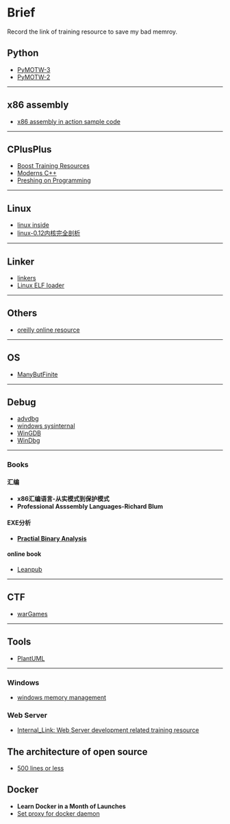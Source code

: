 # Brief

Record the link of training resource to save my bad memroy.

## Python

*  [PyMOTW-3](https://pymotw.com/3/index.html)
*  [PyMOTW-2](https://pymotw.com/2/)

---

## x86 assembly

* [x86 assembly in action sample code](https://www.cnblogs.com/leec/p/8081720.html)

---

## CPlusPlus

* [Boost Training Resources](https://theboostcpplibraries.com/)
* [Moderns C++](https://www.modernescpp.com/index.php)
* [Preshing on Programming](https://preshing.com/archives/)

---

## Linux

* [linux inside](https://0xax.gitbooks.io/linux-insides/Booting/linux-bootstrap-1.html)
* [linux-0.12内核完全剖析](https://yifengyou.gitbooks.io/linux-0-12/content/)

---

## Linker

* [linkers](http://lurklurk.org/linkers/linkers.html#sharedlibs)
* [Linux ELF loader](https://lwn.net/Articles/631631/)
---

## Others

* [oreilly online resource](https://learning.oreilly.com/)

---

## OS

* [ManyButFinite](https://manybutfinite.com/)

---

## Debug

* [advdbg](http://advdbg.org/default.aspx)
* [windows sysinternal](https://docs.microsoft.com/en-us/sysinternals/)
* [WinGDB](http://www.wingdb.com/)
* [WinDbg](https://docs.microsoft.com/en-us/windows-hardware/drivers/debugger/debugger-download-tools)

---

### Books

#### 汇编

* **x86汇编语言-从实模式到保护模式**
* **Professional Asssembly Languages-Richard Blum**

#### EXE分析

* **[Practial Binary Analysis](https://practicalbinaryanalysis.com/)**

#### online book

* [Leanpub](https://leanpub.com/)

---

## CTF

* [warGames](http://smashthestack.org/wargames.html)

---

## Tools

* [PlantUML](https://plantuml.com/)

---

### Windows

* [windows memory management](https://docs.microsoft.com/en-us/windows/win32/memory/memory-management)

### Web Server

* [Internal_Link: Web Server development related training resource](server/trainingResource.md)

## The architecture of open source

* [500 lines or less](http://aosabook.org/en/index.html)

## Docker

* **Learn Docker in a Month of Launches**
* [Set proxy for docker daemon](https://docs.docker.com/config/daemon/systemd/)
